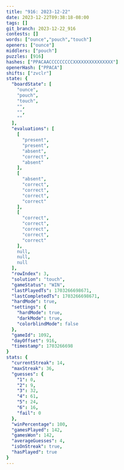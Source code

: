 ```yaml
---
title: "916: 2023-12-22"
date: 2023-12-22T09:38:18-08:00
tags: []
git_branch: 2023-12-22_916
contests: []
words: ["ounce","pouch","touch"]
openers: ["ounce"]
middlers: ["pouch"]
puzzles: [916]
hashes: ["PPACAACCCCCCCCCXXXXXXXXXXXXXXX"]
openerHash: ["PPACA"]
shifts: ["zvclr"]
state: {
  "boardState": [
    "ounce",
    "pouch",
    "touch",
    "",
    "",
    ""
  ],
  "evaluations": [
    [
      "present",
      "present",
      "absent",
      "correct",
      "absent"
    ],
    [
      "absent",
      "correct",
      "correct",
      "correct",
      "correct"
    ],
    [
      "correct",
      "correct",
      "correct",
      "correct",
      "correct"
    ],
    null,
    null,
    null
  ],
  "rowIndex": 3,
  "solution": "touch",
  "gameStatus": "WIN",
  "lastPlayedTs": 1703266698671,
  "lastCompletedTs": 1703266698671,
  "hardMode": true,
  "settings": {
    "hardMode": true,
    "darkMode": true,
    "colorblindMode": false
  },
  "gameId": 1092,
  "dayOffset": 916,
  "timestamp": 1703266698
}
stats: {
  "currentStreak": 14,
  "maxStreak": 36,
  "guesses": {
    "1": 0,
    "2": 9,
    "3": 32,
    "4": 61,
    "5": 24,
    "6": 16,
    "fail": 0
  },
  "winPercentage": 100,
  "gamesPlayed": 142,
  "gamesWon": 142,
  "averageGuesses": 4,
  "isOnStreak": true,
  "hasPlayed": true
}
---
```

<!-- more -->
